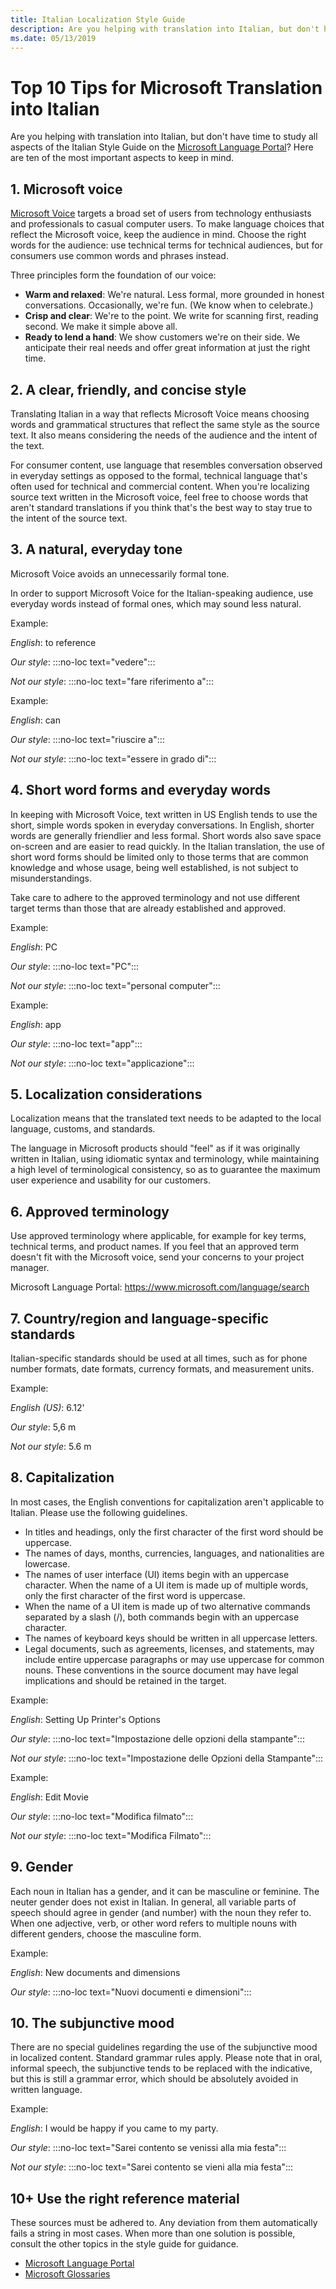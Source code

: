 ```yaml
---
title: Italian Localization Style Guide
description: Are you helping with translation into Italian, but don't have time to study all aspects of the Italian Style Guide? Here are the ten most important aspects.
ms.date: 05/13/2019
---
```


# Top 10 Tips for Microsoft Translation into Italian

Are you helping with translation into Italian, but don't have time to study all aspects of the Italian Style Guide on the [Microsoft Language Portal](https://www.microsoft.com/Language/StyleGuides)? Here are ten of the most important aspects to keep in mind.

## 1. Microsoft voice

[Microsoft Voice](/style-guide/brand-voice-above-all-simple-human) targets a broad set of users from technology enthusiasts and professionals to casual computer users. To make language choices that reflect the Microsoft voice, keep the audience in mind. Choose the right words for the audience: use technical terms for technical audiences, but for consumers use common words and phrases instead.

Three principles form the foundation of our voice:

- **Warm and relaxed**: We're natural. Less formal, more grounded in honest conversations. Occasionally, we're fun. (We know when to celebrate.)
- **Crisp and clear**: We're to the point. We write for scanning first, reading second. We make it simple above all.
- **Ready to lend a hand**: We show customers we're on their side. We anticipate their real needs and offer great information at just the right time.

## 2. A clear, friendly, and concise style

Translating Italian in a way that reflects Microsoft Voice means choosing words and grammatical structures that reflect the same style as the source text. It also means considering the needs of the audience and the intent of the text.

For consumer content, use language that resembles conversation observed in everyday settings as opposed to the formal, technical language that's often used for technical and commercial content. When you're localizing source text written in the Microsoft voice, feel free to choose words that aren't standard translations if you think that's the best way to stay true to the intent of the source text.

## 3. A natural, everyday tone

Microsoft Voice avoids an unnecessarily formal tone.

In order to support Microsoft Voice for the Italian-speaking audience, use everyday words instead of formal ones, which may sound less natural.

Example:

_English_: to reference

_Our style_: :::no-loc text="vedere":::

_Not our style_: :::no-loc text="fare riferimento a":::

Example:

_English_: can

_Our style_: :::no-loc text="riuscire a":::

_Not our style_: :::no-loc text="essere in grado di":::

## 4. Short word forms and everyday words

In keeping with Microsoft Voice, text written in US English tends to use the short, simple words spoken in everyday conversations. In English, shorter words are generally friendlier and less formal. Short words also save space on-screen and are easier to read quickly.
In the Italian translation, the use of short word forms should be limited only to those terms that are common knowledge and whose usage, being well established, is not subject to misunderstandings.

Take care to adhere to the approved terminology and not use different target terms than those that are already established and approved.

Example:

_English_: PC

_Our style_: :::no-loc text="PC":::

_Not our style_: :::no-loc text="personal computer":::

Example:

_English_: app

_Our style_: :::no-loc text="app":::

_Not our style_: :::no-loc text="applicazione":::

## 5. Localization considerations

Localization means that the translated text needs to be adapted to the local language, customs, and standards.

The language in Microsoft products should "feel" as if it was originally written in Italian, using idiomatic syntax and terminology, while maintaining a high level of terminological consistency, so as to guarantee the maximum user experience and usability for our customers.

## 6. Approved terminology

Use approved terminology where applicable, for example for key terms, technical terms, and product names. If you feel that an approved term doesn't fit with the Microsoft voice, send your concerns to your project manager.

Microsoft Language Portal: <https://www.microsoft.com/language/search>

## 7. Country/region and language-specific standards

Italian-specific standards should be used at all times, such as for phone number formats, date formats, currency formats, and measurement units.

Example:

_English (US)_: 6.12'

_Our style_: 5,6 m

_Not our style_: 5.6 m

## 8. Capitalization

In most cases, the English conventions for capitalization aren't applicable to Italian. Please use the following guidelines.

- In titles and headings, only the first character of the first word should be uppercase.
- The names of days, months, currencies, languages, and nationalities are lowercase.
- The names of user interface (UI) items begin with an uppercase character. When the name of a UI item is made up of multiple words, only the first character of the first word is uppercase.
- When the name of a UI item is made up of two alternative commands separated by a slash (/), both commands begin with an uppercase character.
- The names of keyboard keys should be written in all uppercase letters.
- Legal documents, such as agreements, licenses, and statements, may include entire uppercase paragraphs or may use uppercase for common nouns. These conventions in the source document may have legal implications and should be retained in the target.

Example:

_English_: Setting Up Printer's Options

_Our style_: :::no-loc text="Impostazione delle opzioni della stampante":::

_Not our style_: :::no-loc text="Impostazione delle Opzioni della Stampante":::

Example:

_English_: Edit Movie

_Our style_: :::no-loc text="Modifica filmato":::

_Not our style_: :::no-loc text="Modifica Filmato":::

## 9. Gender

Each noun in Italian has a gender, and it can be masculine or feminine. The neuter gender does not exist in Italian. In general, all variable parts of speech should agree in gender (and number) with the noun they refer to. When one adjective, verb, or other word refers to multiple nouns with different genders, choose the masculine form.

Example:

_English_: New documents and dimensions

_Our style_: :::no-loc text="Nuovi documenti e dimensioni":::

## 10. The subjunctive mood

There are no special guidelines regarding the use of the subjunctive mood in localized content. Standard grammar rules apply. Please note that in oral, informal speech, the subjunctive tends to be replaced with the indicative, but this is still a grammar error, which should be absolutely avoided in written language.

Example:

_English_: I would be happy if you came to my party.

_Our style_: :::no-loc text="Sarei contento se venissi alla mia festa":::

_Not our style_: :::no-loc text="Sarei contento se vieni alla mia festa":::

## 10+ Use the right reference material

These sources must be adhered to. Any deviation from them automatically fails a string in most cases. When more than one solution is possible, consult the other topics in the style guide for guidance.

- [Microsoft Language Portal](https://www.microsoft.com/language/default.aspx)
- [Microsoft Glossaries](https://www.microsoft.com/Language/Search.aspx)
